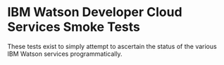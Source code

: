 # IBM Watson Developer Cloud Services Smoke Tests

These tests exist to simply attempt to ascertain the status of the various IBM Watson services programmatically.

